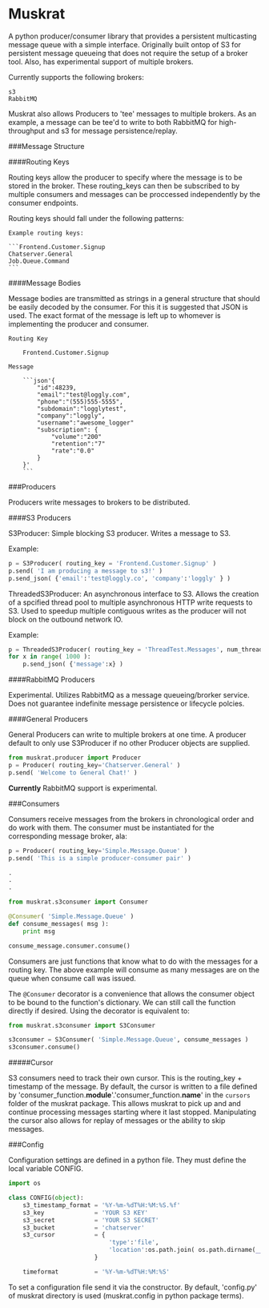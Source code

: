 Muskrat
======

A python producer/consumer library that provides a persistent multicasting message queue with a simple interface. Originally built ontop of S3 for persistent message queueing that does not require the setup of a broker tool.  Also, has experimental support of multiple brokers.

Currently supports the following brokers: 

    s3
    RabbitMQ

Muskrat also allows Producers to 'tee' messages to multiple brokers.  As an example, a message can be tee'd to write to both RabbitMQ for high-throughput and s3 for message persistence/replay.

###Message Structure

####Routing Keys

Routing keys allow the producer to specify where the message is to be stored in the broker.  These routing_keys can then be subscribed to by multiple consumers and messages can be proccessed independently by the consumer endpoints.

Routing keys should fall under the following patterns:

    Example routing keys:

    ```Frontend.Customer.Signup 
    Chatserver.General
    Job.Queue.Command
    ```

####Message Bodies

Message bodies are transmitted as strings in a general structure that should be easily decoded by the consumer.  For this it is suggested that JSON is used.  The exact format of the message is left up to whomever is implementing the producer and consumer.

    Routing Key 

        Frontend.Customer.Signup

    Message

        ```json'{
            "id":48239,
            "email":"test@loggly.com",
            "phone":"(555)555-5555",
            "subdomain":"logglytest",
            "company":"loggly",
            "username":"awesome_logger"
            "subscription": {
                "volume":"200"
                "retention":"7"
                "rate":"0.0"
            }
        }'
        ```

###Producers

Producers write messages to brokers to be distributed.

####S3 Producers

S3Producer: Simple blocking S3 producer. Writes a message to S3.

Example:

```python
p = S3Producer( routing_key = 'Frontend.Customer.Signup' )
p.send( 'I am producing a message to s3!' )
p.send_json( {'email':'test@loggly.co', 'company':'loggly' } )
```

ThreadedS3Producer: An asynchronous interface to S3.  Allows the creation of a spcified thread pool to multiple asynchronous HTTP write requests to S3.  Used to speedup multiple contiguous writes as the producer will not block on the outbound network IO.

Example:

```python
p = ThreadedS3Producer( routing_key = 'ThreadTest.Messages', num_threads=100  )
for x in range( 1000 ):
    p.send_json( {'message':x} )
```


####RabbitMQ Producers

Experimental.  Utilizes RabbitMQ as a message queueing/brorker service.  Does not guarantee indefinite message persistence or lifecycle polcies.

####General Producers

General Producers can write to multiple brokers at one time.  A producer default to only use S3Producer if no other Producer objects are supplied.

```python
from muskrat.producer import Producer
p = Producer( routing_key='Chatserver.General' )
p.send( 'Welcome to General Chat!' )
 ```

__Currently__ RabbitMQ support is experimental.

###Consumers

Consumers receive messages from the brokers in chronological order and do work with them.  The consumer must be instantiated for the corresponding message broker, ala:

```python
p = Producer( routing_key='Simple.Message.Queue' )
p.send( 'This is a simple producer-consumer pair' )

.
.
.

from muskrat.s3consumer import Consumer

@Consumer( 'Simple.Message.Queue' )
def consume_messages( msg ):
    print msg

consume_message.consumer.consume()
```

Consumers are just functions that know what to do with the messages for a routing key.  The above example will consume as many messages are on the queue when consume call was issued.

The ```@Consumer``` decorator is a convenience that allows the consumer object to be bound to the function's dictionary.  We can still call the function directly if desired.  Using the decorator is equivalent to: 

```python
from muskrat.s3consumer import S3Consumer

s3consumer = S3Consumer( 'Simple.Message.Queue', consume_messages )
s3consumer.consume()
```

#####Cursor

S3 consumers need to track their own cursor.  This is the routing_key + timestamp of the message.  By default, the cursor is written to a file defined by 'consumer_function.__module__'.'consumer_function.__name__' in the ```cursors``` folder of the muskrat package.  This allows muskrat to pick up and and continue processing messages starting where it last stopped.  Manipulating the cursor also allows for replay of messages or the ability to skip messages.

###Config

Configuration settings are defined in a python file.  They must define the local variable CONFIG.

```python
import os

class CONFIG(object):
    s3_timestamp_format = '%Y-%m-%dT%H:%M:%S.%f'
    s3_key              = 'YOUR S3 KEY'
    s3_secret           = 'YOUR S3 SECRET'
    s3_bucket           = 'chatserver'
    s3_cursor           = {
                            'type':'file',
                            'location':os.path.join( os.path.dirname(__file__), 'cursors' )
                        } 

    timeformat          = '%Y-%m-%dT%H:%M:%S'
```

To set a configuration file send it via the constructor.  By default, 'config.py' of muskrat directory is used (muskrat.config in python package terms).
